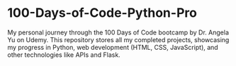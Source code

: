 # 100-Days-of-Code-Python-Pro
My personal journey through the 100 Days of Code bootcamp by Dr. Angela Yu on Udemy. This repository stores all my completed projects, showcasing my progress in Python, web development (HTML, CSS, JavaScript), and other technologies like APIs and Flask.

